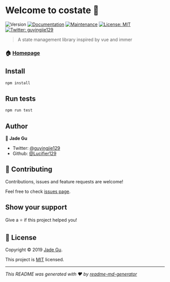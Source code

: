 # Welcome to costate 👋
![Version](https://img.shields.io/badge/version-0.0.1-blue.svg?cacheSeconds=2592000)
[![Documentation](https://img.shields.io/badge/documentation-yes-brightgreen.svg)](https://github.com/Lucifier129/costate#readme)
[![Maintenance](https://img.shields.io/badge/Maintained%3F-yes-green.svg)](https://github.com/Lucifier129/costate/graphs/commit-activity)
[![License: MIT](https://img.shields.io/badge/License-MIT-yellow.svg)](https://github.com/Lucifier129/costate/blob/master/LICENSE)
[![Twitter: guyingjie129](https://img.shields.io/twitter/follow/guyingjie129.svg?style=social)](https://twitter.com/guyingjie129)

> A state management library inspired by vue and immer

### 🏠 [Homepage](https://github.com/Lucifier129/costate#readme)

## Install

```sh
npm install
```

## Run tests

```sh
npm run test
```

## Author

👤 **Jade Gu**

* Twitter: [@guyingjie129](https://twitter.com/guyingjie129)
* Github: [@Lucifier129](https://github.com/Lucifier129)

## 🤝 Contributing

Contributions, issues and feature requests are welcome!

Feel free to check [issues page](https://github.com/Lucifier129/costate/issues).

## Show your support

Give a ⭐️ if this project helped you!


## 📝 License

Copyright © 2019 [Jade Gu](https://github.com/Lucifier129).

This project is [MIT](https://github.com/Lucifier129/costate/blob/master/LICENSE) licensed.

***
_This README was generated with ❤️ by [readme-md-generator](https://github.com/kefranabg/readme-md-generator)_